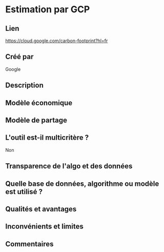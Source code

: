 # Estimation par GCP

## Lien

https://cloud.google.com/carbon-footprint?hl=fr

## Créé par

Google

## Description



## Modèle économique



## Modèle de partage



## L'outil est-il multicritère ?

Non

## Transparence de l'algo et des données



## Quelle base de données, algorithme ou modèle est utilisé ?



## Qualités et avantages



## Inconvénients et limites



## Commentaires



